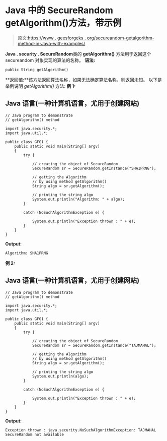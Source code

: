 # Java 中的 SecureRandom getAlgorithm()方法，带示例

> 原文:[https://www . geesforgeks . org/secureandom-getalgorithm-method-in-Java-with-examples/](https://www.geeksforgeeks.org/securerandom-getalgorithm-method-in-java-with-examples/)

**Java . security . SecureRandom**类的 **getAlgorithm()** 方法用于返回这个 secureandom 对象实现的算法的名称。
**语法:**

```
public String getAlgorithm()
```

**返回值:**该方法返回算法名称，如果无法确定算法名称，则返回未知。
以下是举例说明 *getAlgorithm()* 方法:
**例 1:**

## Java 语言(一种计算机语言，尤用于创建网站)

```
// Java program to demonstrate
// getAlgorithm() method

import java.security.*;
import java.util.*;

public class GFG1 {
    public static void main(String[] argv)
    {
        try {

            // creating the object of SecureRandom
            SecureRandom sr = SecureRandom.getInstance("SHA1PRNG");

            // getting the Algorithm
            // by using method getAlgorithm()
            String algo = sr.getAlgorithm();

            // printing the string algo
            System.out.println("Algorithm: " + algo);
        }

        catch (NoSuchAlgorithmException e) {

            System.out.println("Exception thrown : " + e);
        }
    }
}
```

**Output:** 

```
Algorithm: SHA1PRNG
```

**例 2:**

## Java 语言(一种计算机语言，尤用于创建网站)

```
// Java program to demonstrate
// getAlgorithm() method

import java.security.*;
import java.util.*;

public class GFG1 {
    public static void main(String[] argv)
    {
        try {

            // creating the object of SecureRandom
            SecureRandom sr = SecureRandom.getInstance("TAJMAHAL");

            // getting the Algorithm
            // by using method getAlgorithm()
            String algo = sr.getAlgorithm();

            // printing the string algo
            System.out.println(algo);
        }

        catch (NoSuchAlgorithmException e) {

            System.out.println("Exception thrown : " + e);
        }
    }
}
```

**Output:** 

```
Exception thrown : java.security.NoSuchAlgorithmException: TAJMAHAL SecureRandom not available
```